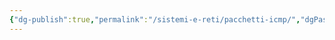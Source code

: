 ```yaml
---
{"dg-publish":true,"permalink":"/sistemi-e-reti/pacchetti-icmp/","dgPassFrontmatter":true}
---
```


